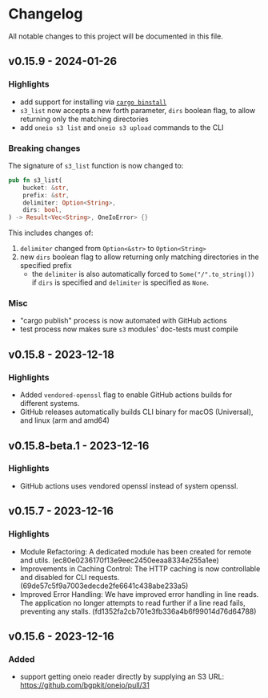 # Changelog

All notable changes to this project will be documented in this file.

## v0.15.9 - 2024-01-26

### Highlights

- add support for installing via [`cargo binstall`](https://github.com/cargo-bins/cargo-binstall)
- `s3_list` now accepts a new forth parameter, `dirs` boolean flag, to allow returning only the matching directories
- add `oneio s3 list` and `oneio s3 upload` commands to the CLI

### Breaking changes

The signature of `s3_list` function is now changed to:
```rust
pub fn s3_list(
    bucket: &str,
    prefix: &str,
    delimiter: Option<String>,
    dirs: bool,
) -> Result<Vec<String>, OneIoError> {}
```
This includes changes of:
1. `delimiter` changed from `Option<&str>` to `Option<String>`
2. new `dirs` boolean flag to allow returning only matching directories in the specified prefix
    - the `delimiter` is also automatically forced to `Some("/".to_string())` if `dirs` is specified and `delimiter` is specified as `None`.
 
### Misc

- "cargo publish" process is now automated with GitHub actions
- test process now makes sure `s3` modules' doc-tests must compile

## v0.15.8 - 2023-12-18

### Highlights

* Added `vendored-openssl` flag to enable GitHub actions builds for different systems.
* GitHub releases automatically builds CLI binary for macOS (Universal), and linux (arm and amd64)

## v0.15.8-beta.1 - 2023-12-16

### Highlights

* GitHub actions uses vendored openssl instead of system openssl.

## v0.15.7 - 2023-12-16

### Highlights

* Module Refactoring: A dedicated module has been created for remote and utils. (ec80e0236170f13e9eec2450eeaa8334e255a1ee)
* Improvements in Caching Control: The HTTP caching is now controllable and disabled for CLI requests. (69de57c5f9a7003edecde2fe6641c438abe233a5)
* Improved Error Handling: We have improved error handling in line reads. The application no longer attempts to read further if a line read fails, preventing any stalls. (fd1352fa2cb701e3fb336a4b6f99014d76d64788)

## v0.15.6 - 2023-12-16

### Added

- support getting oneio reader directly by supplying an S3 URL: https://github.com/bgpkit/oneio/pull/31